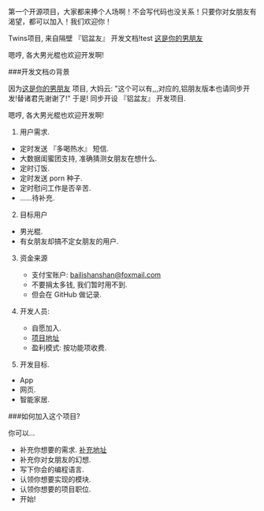 第一个开源项目，大家都来捧个人场啊！不会写代码也没关系！只要你对女朋友有渴望，都可以加入！我们欢迎你！

Twins项目, 来自隔壁 『铝盆友』 开发文档!test
[这是你的男朋友](https://github.com/YixuanFranco/yourboyfriend)

嗯哼, 各大男光棍也欢迎开发啊!

###开发文档の背景

因为[这是你的男朋友](https://github.com/YixuanFranco/yourboyfriend) 项目, 大妈云: "这个可以有,,,对应的,铝朋友版本也请同步开发!替诸君先谢谢了!" 于是! 同步开设 『铝盆友』 开发项目.

嗯哼, 各大男光棍也欢迎开发啊!

1. 用户需求.
  * 定时发送 『多喝热水』 短信.
  * 大数据闺蜜团支持, 准确猜测女朋友在想什么.
  * 定时订饭.
  * 定时发送 porn 种子. 
  * 定时慰问工作是否辛苦. 
  * ……待补充.

2. 目标用户
  * 男光棍.
  * 有女朋友却搞不定女朋友的用户. 

3. 资金来源
      * 支付宝账户: bailishanshan@foxmail.com
      * 不要捐太多钱, 我们暂时用不到.
      * 但会在 GitHub 做记录.

4. 开发人员:
      * 自愿加入.
      * [项目地址](https://github.com/YixuanFranco/yourboyfriend)
      * 盈利模式: 按功能项收费.

5. 开发目标.
  * App
  * 网页.
  * 智能家居.

###如何加入这个项目?

你可以...
  * 补充你想要的需求. [补充地址](https://github.com/YixuanFranco/yourGirlFriend/issues/1)
  * 补充你对女朋友的幻想.
  * 写下你会的编程语言.
  * 认领你想要实现的模块.
  * 认领你想要的项目职位.
  * 开始!
